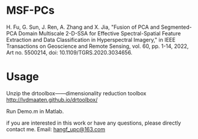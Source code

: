 # MSF-PCs
H. Fu, G. Sun, J. Ren, A. Zhang and X. Jia, "Fusion of PCA and Segmented-PCA Domain Multiscale 2-D-SSA for Effective Spectral-Spatial Feature Extraction and Data Classification in Hyperspectral Imagery," in IEEE Transactions on Geoscience and Remote Sensing, vol. 60, pp. 1-14, 2022, Art no. 5500214, doi: 10.1109/TGRS.2020.3034656.

# Usage
Unzip the drtoolbox——dimensionality reduction toolbox http://lvdmaaten.github.io/drtoolbox/

Run Demo.m in Matlab.

if you are interested in this work or have any questions, please directly contact me. Email: hangf_upc@163.com
